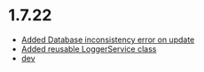 # 1.7.22
- [Added Database inconsistency error on update](https://github.com/moori-net/MoorlFoundation/commit/26d7c1d1)
- [Added reusable LoggerService class](https://github.com/moori-net/MoorlFoundation/commit/c28d0e96)
- [dev](https://github.com/moori-net/MoorlFoundation/commit/de79b3d7)